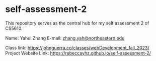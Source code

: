 # self-assessment-2

This repository serves as the central hub for my self assessment 2 of CS5610.

Name: Yahui Zhang
E-mail: zhang.yah@northeastern.edu

Class link: https://johnguerra.co/classes/webDevelopment_fall_2023/
Project Website Link: https://rebeccayhz.github.io/self-assessment-2/
